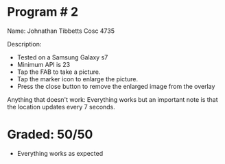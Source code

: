 # Program # 2
Name:  Johnathan Tibbetts
Cosc 4735

Description:  
* Tested on a Samsung Galaxy s7
* Minimum API is 23
* Tap the FAB to take a picture. 
* Tap the marker icon to  enlarge the picture.
* Press the close button to remove the enlarged image from the overlay

Anything that doesn't work:
Everything works but an important note is that the location updates every 7 seconds.

# Graded: 50/50 #

* Everything works as expected
